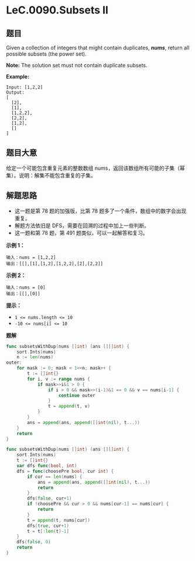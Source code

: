 # LeC.0090.Subsets II

## 题目

Given a collection of integers that might contain duplicates, ***nums***, return all possible subsets (the power set).

**Note:** The solution set must not contain duplicate subsets.

**Example:**

    Input: [1,2,2]
    Output:
    [
      [2],
      [1],
      [1,2,2],
      [2,2],
      [1,2],
      []
    ]

## 题目大意

给定一个可能包含重复元素的整数数组 nums，返回该数组所有可能的子集（幂集）。说明：解集不能包含重复的子集。

## 解题思路

- 这一题是第 78 题的加强版，比第 78 题多了一个条件，数组中的数字会出现重复。
- 解题方法依旧是 DFS，需要在回溯的过程中加上一些判断。
- 这一题和第 78 题，第 491 题类似，可以一起解答和复习。

**示例 1：**

```
输入：nums = [1,2,2]
输出：[[],[1],[1,2],[1,2,2],[2],[2,2]]
```

**示例 2：**

```
输入：nums = [0]
输出：[[],[0]]
```

**提示：**

- `1 <= nums.length <= 10`
- `-10 <= nums[i] <= 10`

**题解**

```go
func subsetsWithDup(nums []int) (ans [][]int) {
    sort.Ints(nums)
    n := len(nums)
outer:
    for mask := 0; mask < 1<<n; mask++ {
        t := []int{}
        for i, v := range nums {
            if mask>>i&1 > 0 {
                if i > 0 && mask>>(i-1)&1 == 0 && v == nums[i-1] {
                    continue outer
                }
                t = append(t, v)
            }
        }
        ans = append(ans, append([]int(nil), t...))
    }
    return
}

func subsetsWithDup(nums []int) (ans [][]int) {
    sort.Ints(nums)
    t := []int{}
    var dfs func(bool, int)
    dfs = func(choosePre bool, cur int) {
        if cur == len(nums) {
            ans = append(ans, append([]int(nil), t...))
            return
        }
        dfs(false, cur+1)
        if !choosePre && cur > 0 && nums[cur-1] == nums[cur] {
            return
        }
        t = append(t, nums[cur])
        dfs(true, cur+1)
        t = t[:len(t)-1]
    }
    dfs(false, 0)
    return
}
```

